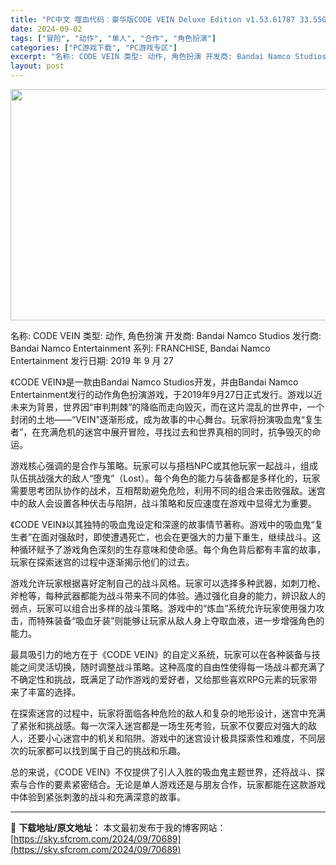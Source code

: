 ```yaml
---
title: "PC中文 噬血代码：豪华版CODE VEIN Deluxe Edition v1.53.61787 33.55G"
date: 2024-09-02
tags: ["冒险", "动作", "单人", "合作", "角色扮演"]
categories: ["PC游戏下载", "PC游戏专区"]
excerpt: "名称: CODE VEIN 类型: 动作, 角色扮演 开发商: Bandai Namco Studios 发行商: Bandai Namco Entertainment 系列: FRANCHISE, Bandai Namco Entertainment 发行日期: 2019 年 9 月 27 《CO&hellip;"
layout: post
---
```


<img class="aligncenter size-full wp-image-70692" src="https://sky.sfcrom.com/wp-content/uploads/2024/09/2024090211351781.webp" alt="" width="660" height="370" />

名称: CODE VEIN
类型: 动作, 角色扮演
开发商: Bandai Namco Studios
发行商: Bandai Namco Entertainment
系列: FRANCHISE, Bandai Namco Entertainment
发行日期: 2019 年 9 月 27

《CODE VEIN》是一款由Bandai Namco Studios开发，并由Bandai Namco Entertainment发行的动作角色扮演游戏，于2019年9月27日正式发行。游戏以近未来为背景，世界因“审判荆棘”的降临而走向毁灭，而在这片混乱的世界中，一个封闭的土地——“VEIN”逐渐形成，成为故事的中心舞台。玩家将扮演吸血鬼“复生者”，在充满危机的迷宫中展开冒险，寻找过去和世界真相的同时，抗争毁灭的命运。

游戏核心强调的是合作与策略。玩家可以与搭档NPC或其他玩家一起战斗，组成队伍挑战强大的敌人“堕鬼”（Lost）。每个角色的能力与装备都是多样化的，玩家需要思考团队协作的战术，互相帮助避免危险，利用不同的组合来击败强敌。迷宫中的敌人会设置各种伏击与陷阱，战斗策略和反应速度在游戏中显得尤为重要。

《CODE VEIN》以其独特的吸血鬼设定和深邃的故事情节著称。游戏中的吸血鬼“复生者”在面对强敌时，即使遭遇死亡，也会在更强大的力量下重生，继续战斗。这种循环赋予了游戏角色深刻的生存意味和使命感。每个角色背后都有丰富的故事，玩家在探索迷宫的过程中逐渐揭示他们的过去。

游戏允许玩家根据喜好定制自己的战斗风格。玩家可以选择多种武器，如刺刀枪、斧枪等，每种武器都能为战斗带来不同的体验。通过强化自身的能力，辨识敌人的弱点，玩家可以组合出多样的战斗策略。游戏中的“炼血”系统允许玩家使用强力攻击，而特殊装备“吸血牙装”则能够让玩家从敌人身上夺取血液，进一步增强角色的能力。

最具吸引力的地方在于《CODE VEIN》的自定义系统，玩家可以在各种装备与技能之间灵活切换，随时调整战斗策略。这种高度的自由性使得每一场战斗都充满了不确定性和挑战，既满足了动作游戏的爱好者，又给那些喜欢RPG元素的玩家带来了丰富的选择。

在探索迷宫的过程中，玩家将面临各种危险的敌人和复杂的地形设计，迷宫中充满了紧张和挑战感。每一次深入迷宫都是一场生死考验，玩家不仅要应对强大的敌人，还要小心迷宫中的机关和陷阱。游戏中的迷宫设计极具探索性和难度，不同层次的玩家都可以找到属于自己的挑战和乐趣。

总的来说，《CODE VEIN》不仅提供了引人入胜的吸血鬼主题世界，还将战斗、探索与合作的要素紧密结合。无论是单人游戏还是与朋友合作，玩家都能在这款游戏中体验到紧张刺激的战斗和充满深意的故事。

---
📖 **下载地址/原文地址：** 本文最初发布于我的博客网站：[https://sky.sfcrom.com/2024/09/70689](https://sky.sfcrom.com/2024/09/70689)
